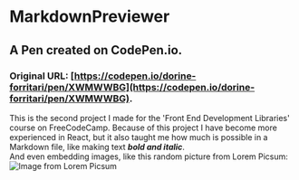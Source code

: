 # MarkdownPreviewer  

## A Pen created on CodePen.io.  

### Original URL: [https://codepen.io/dorine-forritari/pen/XWMWWBG](https://codepen.io/dorine-forritari/pen/XWMWWBG).  

This is the second project I made for the 'Front End Development Libraries' course on FreeCodeCamp. Because of this project I have become more experienced in React, but it also taught me how much is possible in a Markdown file, like making text **_bold and italic_**.  
And even embedding images, like this random picture from Lorem Picsum:  
![Image from Lorem Picsum](https://picsum.photos/40/60)
